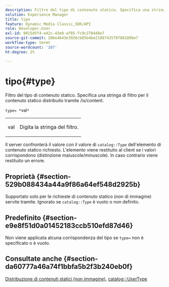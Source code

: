 ```yaml
---
description: Filtro del tipo di contenuto statico. Specifica una stringa di filtro per il contenuto statico distribuito tramite /is/content.
solution: Experience Manager
title: tipo
feature: Dynamic Media Classic,SDK/API
role: Developer,User
exl-id: 9015d5f4-e42c-43e0-af85-fc9c278448e7
source-git-commit: 206e4643e3926cb85b4be2189743578f88180be7
workflow-type: tm+mt
source-wordcount: '107'
ht-degree: 2%

---
```


# tipo{#type}

Filtro del tipo di contenuto statico. Specifica una stringa di filtro per il contenuto statico distribuito tramite /is/content.

`type= *`val`*`

<table id="simpletable_B66354A826434A678F3DBC686A0F1436"> 
 <tr class="strow"> 
  <td class="stentry"> <p><span class="varname"> val</span> </p> </td> 
  <td class="stentry"> <p>Digita la stringa del filtro. </p></td> 
 </tr> 
</table>

Il server confronterà il valore con il valore di `catalog::Type` dell&#39;elemento di contenuto statico richiesto. L&#39;elemento viene restituito al client se i valori corrispondono (distinzione maiuscole/minuscole). In caso contrario viene restituito un errore.

## Proprietà {#section-529b088434a44a9f86a64ef548d2925b}

Supportato solo per le richieste di contenuto statico (non di immagine) servite tramite. Ignorato se `catalog::Type` è vuoto o non definito.

## Predefinito {#section-e9e8f51d0a01452183ccb510efd87d46}

Non viene applicata alcuna corrispondenza del tipo se `type=` non è specificato o è vuoto.

## Consultate anche {#section-da60777a46a74f1bbfa5b2f3b240eb0f}

[Distribuzione di contenuti statici (non immagine)](../../../../../is-api/http-ref/image-serving-api-ref/c-http-protocol-reference/c-syntax-and-features/r-serving-static-non-image-content.md#reference-cbe50e697fdf4c7bbb0084f98b7739da), [catalog:::UserType](/help/aem-is-ir-api/is-api/image-catalog/image-serving-api-ref/c-image-catalog-reference/c-image-svg-data-reference/c-image-data-reference/r-usertype-cat.md)
